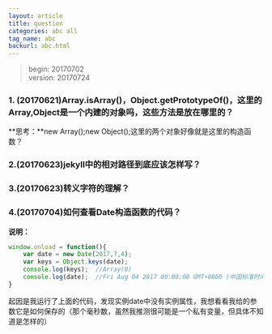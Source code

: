```yaml
---
layout: article
title: question
categories: abc all
tag_name: abc
backurl: abc.html
---
```

>begin: 20170702  
>version: 20170724

### 1. (20170621)Array.isArray()，Object.getPrototypeOf()，这里的Array,Object是一个内建的对象吗，这些方法是放在哪里的？
**思考：**new Array();new Object();这里的两个对象好像就是这里的构造函数？
### 2.(20170623)jekyll中的相对路径到底应该怎样写？
### 3.(20170623)转义字符的理解？
### 4.(20170704)如何查看Date构造函数的代码？
**说明：**
```javascript
window.onload = function(){
	var date = new Date(2017,7,4);
	var keys = Object.keys(date);
	console.log(keys);	//Array(0)
	console.log(date);	//Fri Aug 04 2017 00:00:00 GMT+0800 (中国标准时间)
}
```
起因是我运行了上面的代码，发现实例date中没有实例属性，我想看看我给的参数它是如何保存的（那个毫秒数，虽然我推测很可能是一个私有变量，但具体不知道是怎样的）